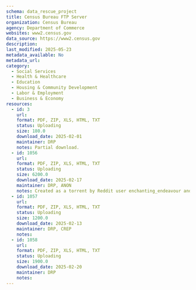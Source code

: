 ```yaml
---
schema: data_rescue_project 
title: Census Bureau FTP Server
organization: Census Bureau
agency: Department of Commerce
websites: www2.census.gov
data_source: https://www2.census.gov
description: 
last_modified: 2025-05-23
metadata_available: No
metadata_url: 
category:
  - Social Services 
  - Health & Healthcare 
  - Education 
  - Housing & Community Development 
  - Labor & Employment 
  - Business & Economy 
resources:
  - id: 3
    url: 
    format: PDF, ZIP, XLS, HTML, TXT
    status: Uploading
    size: 180.0
    download_date: 2025-02-01
    maintainer: DRP
    notes: Partial download.
  - id: 1056
    url: 
    format: PDF, ZIP, XLS, HTML, TXT
    status: Uploading
    size: 6200.0
    download_date: 2025-02-17
    maintainer: DRP, ANON
    notes: Created as a torrent by Reddit user enchanting_endeavour and can be downloaded using the following magnet link magnet?xt=urnbtihda7f54c14ca6ab795ddb9f87b953c3dd8f22fbcd&dn=ftp2_census_gov_2025_02_17_torrents&tr=http%3A%2F%2Fwww.torrentsnipe.info%3A2701%2Fannounce&tr=udp%3A%2F%2Fdiscord.heihachi.pw%3A6969%2Fannounce. Original description "In order to make the data manageable, the whole dataset is broken up into 41 pieces. This file is a torrent of torrents which has a torrent file for each of those pieces. Note that due to an error on my part, piece 31 is just an empty data structure and has no other data in it. The top level directory, ftp2.census.gov, in each of the pieces should merge cleanly without conflicts with the others. This dataset includes data for many of the census.gov subdomains, though I have not be able to verify which domains specifically are included and which are not."
  - id: 1057
    url: 
    format: PDF, ZIP, XLS, HTML, TXT
    status: Uploading
    size: 1200.0
    download_date: 2025-02-13
    maintainer: DRP, CREP
    notes: 
  - id: 1058
    url: 
    format: PDF, ZIP, XLS, HTML, TXT
    status: Uploading
    size: 1900.0
    download_date: 2025-02-20
    maintainer: DRP
    notes: 
---
```

